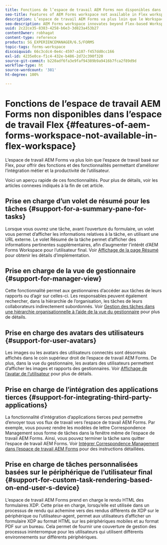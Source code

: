 ```yaml
---
title: Fonctions de l’espace de travail AEM Forms non disponibles dans l’espace de travail Flex
seo-title: Features of AEM Forms workspace not available in Flex workspace
description: L’espace de travail AEM Forms va plus loin que le Workspace basé sur Flex. Lisez les informations sur les différences de caractéristiques et de fonctionnalités.
seo-description: AEM Forms workspace innovates beyond Flex-based Workspace. Read about differences in features and capabilities.
uuid: 2c22ce35-8383-4258-b6e3-3d823a453b27
contentOwner: robhagat
content-type: reference
products: SG_EXPERIENCEMANAGER/6.5/FORMS
topic-tags: forms-workspace
discoiquuid: 66c3cdc4-0e4c-4597-a107-f457dd0cc166
exl-id: 4235e0ce-f1c4-432e-b486-2d72c390f320
source-git-commit: b220adf6fa3e9faf94389b9a9416b7fca2f89d9d
workflow-type: ht
source-wordcount: '381'
ht-degree: 100%

---
```


# Fonctions de l’espace de travail AEM Forms non disponibles dans l’espace de travail Flex {#features-of-aem-forms-workspace-not-available-in-flex-workspace}

L’espace de travail AEM Forms va plus loin que l’espace de travail basé sur Flex, pour offrir des fonctions et des fonctionnalités permettant d’améliorer l’intégration métier et la productivité de l’utilisateur.

Voici un aperçu rapide de ces fonctionnalités. Pour plus de détails, voir les articles connexes indiqués à la fin de cet article.

## Prise en charge d’un volet de résumé pour les tâches {#support-for-a-summary-pane-for-tasks}

Lorsque vous ouvrez une tâche, avant l’ouverture du formulaire, un volet vous permet d’afficher les informations relatives à la tâche, en utilisant une URL externe. Le volet Résumé de la tâche permet d’afficher des informations pertinentes supplémentaires, afin d’augmenter l’intérêt d’AEM Forms Workspace pour l’utilisateur final. Voir [Affichage de la page Résumé](/help/forms/using/displaying-information-task-summary-pane.md) pour obtenir les détails d’implémentation.

## Prise en charge de la vue de gestionnaire {#support-for-manager-view}

Cette fonctionnalité permet aux gestionnaires d’accéder aux tâches de leurs rapports ou d’agir sur celles-ci. Les responsables peuvent également rechercher, dans la hiérarchie de l’organisation, les tâches de leurs collaborateurs indirectement subordonnés. Voir [Gestion des tâches dans une hiérarchie organisationnelle à l’aide de la vue du gestionnaire](/help/forms/using/tasks-organizational-hierarchy-using-manager.md) pour plus de détails.

## Prise en charge des avatars des utilisateurs {#support-for-user-avatars}

Les images ou les avatars des utilisateurs connectés sont désormais affichés dans le coin supérieur droit de l’espace de travail AEM Forms. De plus, dans la vue du gestionnaire, les avatars des utilisateurs permettent d’afficher les images et rapports des gestionnaires. Voir [Affichage de l’avatar de l’utilisateur](/help/forms/using/displaying-user-avatar.md) pour plus de détails.

## Prise en charge de l’intégration des applications tierces {#support-for-integrating-third-party-applications}

La fonctionnalité d’intégration d’applications tierces peut permettre d’envoyer tous vos flux de travail vers l’espace de travail AEM Forms. Par exemple, vous pouvez rendre les modèles de lettre Correspondence Management sous forme de tâches dans la fenêtre même de l’espace de travail AEM Forms. Ainsi, vous pouvez terminer la tâche sans quitter l’espace de travail AEM Forms. Voir [Intégrer Correspondence Management dans l’espace de travail AEM Forms](/help/forms/using/integrating-correspondence-management-html-workspace.md) pour des instructions détaillées.

## Prise en charge de tâches personnalisées basées sur le périphérique de l’utilisateur final {#support-for-custom-task-rendering-based-on-end-user-s-device}

L’espace de travail AEM Forms prend en charge le rendu HTML des formulaires XDP. Cette prise en charge, lorsqu’elle est utilisée dans un processus de rendu qui achemine vers des rendus différents de XDP sur le périphérique ou l’utilisateur-agent, permet aux utilisateurs d’afficher un formulaire XDP au format HTML sur les périphériques mobiles et au format PDF sur un bureau. Cela permet de fournir une couverture de gestion des processus ininterrompue pour les utilisateurs qui utilisent différents environnements sur différents périphériques.
